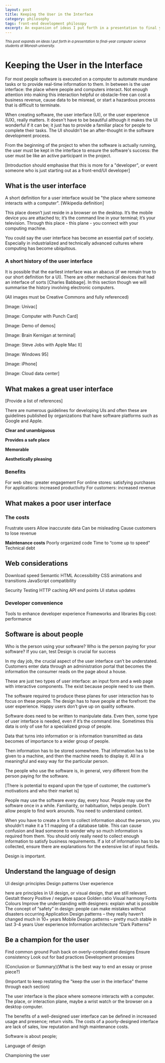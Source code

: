 ```yaml
---
layout: post
title: Keeping the User in the Interface
category: philosophy
tags: front-end development philosopy
excerpt: An expansion of ideas I put forth in a presentation to final year computer science students at Monash University.
---
```


<p style="font-size:0.8em;font-style:italic;">This post expands on ideas I put forth in a presentation to final-year computer science students at Monash university.</p>

# Keeping the User in the Interface

For most people software is executed on a computer to automate mundane tasks or to provide real-time information to them. In between is the user interface: the place where people and computers interact. Not enough attention into making this interaction helpful or obstacle-free can cost a business revenue, cause data to be misread, or start a hazardous process that is difficult to terminate.

When creating software, the user interface (UI), or the user experience (UX), really matters. It doesn't have to be beautiful although it makes the UI wonderful if it can be; it just has to provide a familiar place for people to complete their tasks. The UI shouldn't be an after-thought in the software development process.

From the beginning of the project to when the software is actually running, the user must be kept in the interface to ensure the software's success: the user must be like an active participant in the project.

[Introduction should emphasise that this is more for a "developer", or event someone who is just starting out as a front-end/UI developer]

## What is the user interface

A short definition for a user interface would be "the place where someone interacts with a computer". [Wikipedia definition]

This place doesn’t just reside in a browser on the desktop. It’s the mobile device you are attached to; it’s the command line in your terminal; it’s your television. Through this place - this plane - you connect with your computing machine.

You could say the user interface has become an essential part of society. Especially in industrialized and technically advanced cultures where computing has become ubiquitous.

### A short history of the user interface

It is possible that the earliest interface was an abacus (if we remain true to our short definition for a UI). There are other mechanical devices that had an interface of sorts [Charles Babbage]. In this section though we will summarise the history involving electronic computers.

(All images must be Creative Commons and fully referenced)

[Image: Univac]

[Image: Computer with Punch Card]

[Image: Demo of demos]

[Image: Brain Kernigan at terminal]

[Image: Steve Jobs with Apple Mac II]

[Image: Windows 95]

[Image: iPhone]

[Image: Cloud data center]

## What makes a great user interface

[Provide a list of references]

There are numerous guidelines for developing UIs and often these are guidelines published by organizations that have software platforms such as Google and Apple. 

**Clear and unambiguous**

**Provides a safe place**

**Memorable**

**Aesthetically pleasing**


### Benefits

For web sites: greater engagement
For online stores: satisfying purchases
For applications: increased productivity
For customers: increased revenue

## What makes a poor user interface

### The costs

Frustrate users
Allow inaccurate data
Can be misleading
Cause customers to lose revenue

**Maintenance costs**
Poorly organized code
Time to “come up to speed”
Technical debt

## Web considerations

Download speed
Semantic HTML
Accessibility
CSS animations and transitions
JavaScript compatibility

Security
Testing
HTTP caching
API end points
UI status updates

### Developer convenience

Tools to enhance developer experience
Frameworks and libraries
Big cost: performance


## Software is about people

Who is the person using your software?
Who is the person paying for your software?
If you can, test
Design is crucial for success


In my day job, the crucial aspect of the user interface can’t be understated. Customers enter data through an administration portal that becomes the information the consumer reads on the page about a house.

These are just two types of user interface: an input form and a web page with interactive components. The exist because people need to use them.

The software required to produce these planes for user interaction has to focus on these people. The design has to have people at the forefront: the user experience. Happy users don’t give up on quality software.

Software does need to be written to manipulate data. Even then, some type of user interface is needed, even if it’s the command line. Sometimes this data is only of use for a specialized group of people.

Data that turns into information or is information transmitted as data becomes of importance to a wider group of people. 

Then information has to be stored somewhere. That information has to be given to a machine, and then the machine needs to display it. All in a meaningful and easy way for the particular person.

The people who use the software is, in general, very different from the person paying for the software.

[There is potential to expand upon the type of customer, the customer’s motivations and who their market is]

People may use the software every day, every hour. People may use the software once in a while. Familiarity, or habituation, helps people. Don’t allow people to find work arounds. You need to understand context.

When you have to create a form to collect information about the person, you shouldn’t make it a 1:1 mapping of a database table. This can cause confusion and lead someone to wonder why so much information is required from them. You should only really need to collect enough information to satisfy business requirements. If a lot of information has to be collected, ensure there are explanations for the extensive list of input fields.

Design is important.

## Understand the language of design

UI design principles
Design patterns
User experience

here are principles in UI design, or visual design, that are still relevant.
Gestalt theory
Positive / negative space
Golden ratio
Visual harmony
Fonts
Colours
Improve the understanding with designers: explain what is possible
The concept of “safety” in design: people can make mistakes without disasters occurring
Application Design patterns – they really haven’t changed much in 10+ years
Mobile Design patterns – pretty much stable in last 3-4 years
User experience
Information architecture
“Dark Patterns”

## Be a champion for the user

Find common ground
Push back on overly-complicated designs
Ensure consistency
Look out for bad practices
Development processes

(Conclusion or Summary)(What is the best way to end an essay or prose piece?)

(Important to keep restating the "keep the user in the interface" theme through each section)

The user interface is the place where someone interacts with a computer. The place, or interaction plane, maybe a wrist watch or the browser on a desktop computer.

The benefits of a well-designed user interface can be defined in increased usage and presence; return visits. The costs of a poorly-designed interface are lack of sales, low reputation and high maintenance costs.

Software is about people;

Language of design

Championing the user

